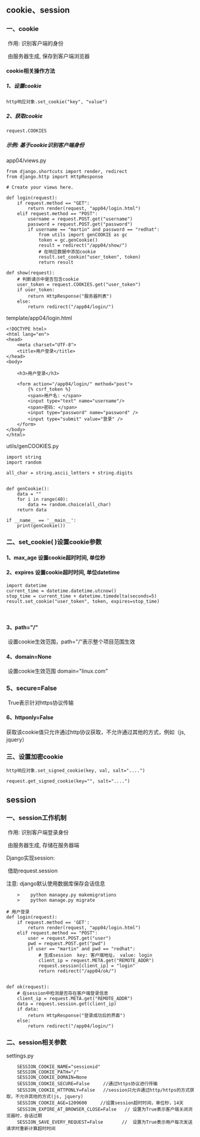 ## cookie、session

### 一、cookie 

​		作用:  识别客户端的身份 

​		由服务器生成,   保存到客户端浏览器   



#### cookie相关操作方法

##### 1、设置cookie

```
http响应对象.set_cookie("key", "value")
```



##### 2、获取cookie

```
request.COOKIES 
```



##### 示例: 基于cookie识别客户端身份

app04/views.py

```
from django.shortcuts import render, redirect
from django.http import HttpResponse

# Create your views here.

def login(request):
    if request.method == "GET":
        return render(request, "app04/login.html")
    elif request.method == "POST":
        username = request.POST.get("username")
        password = request.POST.get("password")
        if username == "martin" and password == "redhat":
            from utils import genCOOKIE as gc
            token = gc.genCookie()
            result = redirect("/app04/show/")
            # 在响应数据中添加cookie
            result.set_cookie("user_token", token)
            return result

def show(request):
    # 判断请示中是否包含cookie
    user_token = request.COOKIES.get("user_token")
    if user_token:
        return HttpResponse("服务器列表")
    else:
        return redirect("/app04/login/")
```



template/app04/login.html

```
<!DOCTYPE html>
<html lang="en">
<head>
    <meta charset="UTF-8">
    <title>用户登录</title>
</head>
<body>

    <h3>用户登录</h3>

    <form action="/app04/login/" method="post">
        {% csrf_token %}
        <span>用户名: </span>
        <input type="text" name="username"/>
        <span>密码: </span>
        <input type="password" name="password" />
        <input type="submit" value="登录" />
    </form>
</body>
</html>
```



utils/genCOOKIES.py

```
import string
import random

all_char = string.ascii_letters + string.digits


def genCookie():
    data = ""
    for i in range(40):
        data += random.choice(all_char)
    return data

if __name__ == '__main__':
    print(genCookie())
```





### 二、set_cookie( )设置cookie参数 

#### 1、max_age       设置cookie超时时间, 单位秒 



#### 2、expires		设置cookie超时时间, 单位datetime

```
import datetime
current_time = datetime.datetime.utcnow()
stop_time = current_time + datetime.timedelta(seconds=5)
result.set_cookie("user_token", token, expires=stop_time)
```

​			

#### 3、path="/"

​		设置cookie生效范围，path="/"表示整个项目范围生效 



#### 4、domain=None

​		设置cookie生效范围    domain="linux.com"

### 5、secure=False	

​		True表示针对https协议传输
​	

#### 6、httponly=False 

​		获取该cookie值只允许通过http协议获取，不允许通过其他的方式，例如（js, jquery）





### 三、设置加密cookie

	http响应对象.set_signed_cookie(key, val, salt="....")
	
	request.get_signed_cookie(key="", salt="....")




## session

### 一、session工作机制

​	作用: 识别客户端登录身份 

​	由服务器生成, 存储在服务器端  



Django实现session: 

​		借助request.session

注意:    django默认使用数据库保存会话信息 

		>    python managey.py makemigrations
		>    python manage.py migrate 



```
# 用户登录
def login(request):
    if request.method == 'GET':
        return render(request, "app04/login.html")
    elif request.method == "POST":
        user = request.POST.get("user")
        pwd = request.POST.get("pwd")
        if user == "martin" and pwd == "redhat":
            # 生成session  key: 客户端地址， value: login
            client_ip = request.META.get("REMOTE_ADDR")
            request.session[client_ip] = "login"
            return redirect("/app04/ok/")


def ok(request):
    # 在session中检测是否存在客户端登录信息
    client_ip = request.META.get("REMOTE_ADDR")
    data = request.session.get(client_ip)
    if data:
        return HttpResponse("登录成功后的界面")
    else:
        return redirect("/app04/login/")
```



### 二、session相关参数

settings.py 

		SESSION_COOKIE_NAME="sessionid"
		SESSION_COOKIE_PATH="/"
		SESSION_COOKIE_DOMAIN=None
		SESSION_COOKIE_SECURE=False     //通过https协议进行传输
		SESSION_COOKIE_HTTPONLY=False   //session只允许通过http/https的方式获取，不允许其他的方式(js, jquery)
		SESSION_COOKIE_AGE=1209600	   //设置session超时时间，单位秒，14天
		SESSION_EXPIRE_AT_BROWSER_CLOSE=False   // 设置为True表示客户端关闭浏览器时，会话过期 
		SESSION_SAVE_EVERY_REQUEST=False	   //  设置为True表示用户每次发送请求时重新计算超时时间






























































